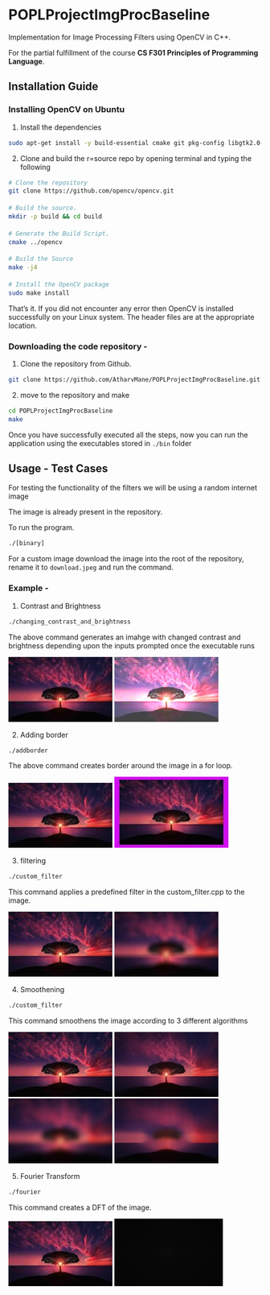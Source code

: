 # POPLProjectImgProcBaseline

Implementation for Image Processing Filters using OpenCV in C++.

For the partial fulfillment of the course **CS F301 Principles of Programming Language**.

## Installation Guide

### Installing OpenCV on Ubuntu

1. Install the dependencies

```bash
sudo apt-get install -y build-essential cmake git pkg-config libgtk2.0-dev
```

2. Clone and build the r=source repo by opening terminal and typing the following

```bash
# Clone the repository
git clone https://github.com/opencv/opencv.git

# Build the source.
mkdir -p build && cd build

# Generate the Build Script.
cmake ../opencv

# Build the Source
make -j4

# Install the OpenCV package
sudo make install
```

That’s it. If you did not encounter any error then OpenCV is installed successfully on your Linux system. The header files are at the appropriate location.

### Downloading the code repository -

1. Clone the repository from Github.
```bash
git clone https://github.com/AtharvMane/POPLProjectImgProcBaseline.git
```

2. move to the repository and make
```bash
cd POPLProjectImgProcBaseline
make
```


Once you have successfully executed all the steps, now you can run the application using the executables stored in ```./bin``` folder

## Usage - Test Cases

For testing the functionality of the filters we will be using a random internet image

The image is already present in the repository.

To run the program.
```bash
./[binary]
```
For a custom image download the image into the root of the repository, rename it to ```download.jpeg``` and run the command.  
### Example -

1. Contrast and Brightness
```bash
./changing_contrast_and_brightness
```
The above command generates an imahge with changed contrast and brightness depending upon the inputs prompted once the executable runs

![Original Image](download.jpeg)
![Changed brightness](./results/contrast_and_brightness/contrast_and_brightness.jpg)

2. Adding border
```bash
./addborder
```
The above command creates border around the image in a for loop.

![Original Image](download.jpeg)
![border](./results//addingBorder/borders.jpg)

3. filtering
```bash
./custom_filter
```
This command applies a predefined filter in the custom_filter.cpp to the image.

![Original Image](download.jpeg)
![filtered](./results/filtering/custom_filter.jpg)

4. Smoothening
```bash
./custom_filter
```
This command smoothens the image according to 3 different algorithms

![Original Image](download.jpeg)
![bilateralfiltered](./results/smoothning/bilateral_blur.jpg)
![gaussianfiltered](./results/smoothning/gaussian_blur.jpg)
![medianfiltered](./results/smoothning/median_blur.jpg)


5. Fourier Transform
```bash
./fourier
```
This command creates a DFT of the image.

![Original Image](download.jpeg)
![filtered](./results/fourier/fourier.jpg)

